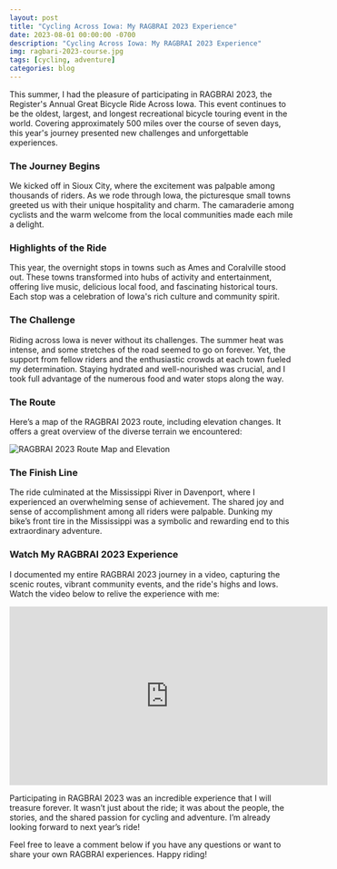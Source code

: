 ```yaml
---
layout: post
title: "Cycling Across Iowa: My RAGBRAI 2023 Experience"
date: 2023-08-01 00:00:00 -0700
description: "Cycling Across Iowa: My RAGBRAI 2023 Experience"
img: ragbari-2023-course.jpg
tags: [cycling, adventure]
categories: blog
---
```


This summer, I had the pleasure of participating in RAGBRAI 2023, the Register's Annual Great Bicycle Ride Across Iowa. This event continues to be the oldest, largest, and longest recreational bicycle touring event in the world. Covering approximately 500 miles over the course of seven days, this year's journey presented new challenges and unforgettable experiences.

### The Journey Begins

We kicked off in Sioux City, where the excitement was palpable among thousands of riders. As we rode through Iowa, the picturesque small towns greeted us with their unique hospitality and charm. The camaraderie among cyclists and the warm welcome from the local communities made each mile a delight.

### Highlights of the Ride

This year, the overnight stops in towns such as Ames and Coralville stood out. These towns transformed into hubs of activity and entertainment, offering live music, delicious local food, and fascinating historical tours. Each stop was a celebration of Iowa's rich culture and community spirit.

### The Challenge

Riding across Iowa is never without its challenges. The summer heat was intense, and some stretches of the road seemed to go on forever. Yet, the support from fellow riders and the enthusiastic crowds at each town fueled my determination. Staying hydrated and well-nourished was crucial, and I took full advantage of the numerous food and water stops along the way.

### The Route

Here’s a map of the RAGBRAI 2023 route, including elevation changes. It offers a great overview of the diverse terrain we encountered:

![RAGBRAI 2023 Route Map and Elevation](mitchtorkelson/assets/img/for_posts/ragbari-2023-course.jpg)

### The Finish Line

The ride culminated at the Mississippi River in Davenport, where I experienced an overwhelming sense of achievement. The shared joy and sense of accomplishment among all riders were palpable. Dunking my bike’s front tire in the Mississippi was a symbolic and rewarding end to this extraordinary adventure.

### Watch My RAGBRAI 2023 Experience

I documented my entire RAGBRAI 2023 journey in a video, capturing the scenic routes, vibrant community events, and the ride's highs and lows. Watch the video below to relive the experience with me:

<div class="video-container">
  <iframe width="560" height="315" src="https://www.youtube.com/embed/K2ModSVqlXw" frameborder="0" allowfullscreen></iframe>
</div>

Participating in RAGBRAI 2023 was an incredible experience that I will treasure forever. It wasn’t just about the ride; it was about the people, the stories, and the shared passion for cycling and adventure. I’m already looking forward to next year’s ride!

Feel free to leave a comment below if you have any questions or want to share your own RAGBRAI experiences. Happy riding!
